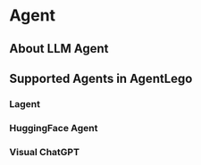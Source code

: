 # Agent

## About LLM Agent

## Supported Agents in AgentLego

### Lagent

### HuggingFace Agent

### Visual ChatGPT
